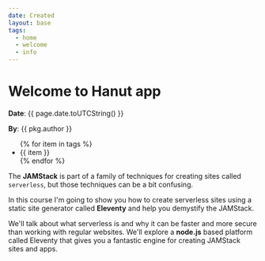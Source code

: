 ```yaml
---
date: Created
layout: base
tags:
  - home
  - welcome
  - info
---
```


# Welcome to Hanut app

**Date**: {{ page.date.toUTCString() }}

**By**: {{ pkg.author }}

<ul>
  {% for item in tags %}
  <li>{{ item }}</li>
  {% endfor %}
</ul>

The **JAMStack** is part of a family of techniques for creating sites called `serverless`, but those techniques can be a bit confusing.

In this course I'm going to show you how to create serverless sites using a static site generator called **Eleventy** and help you demystify the JAMStack.

We'll talk about what serverless is and why it can be faster and more secure than working with regular websites. We'll explore a **node.js** based platform called Eleventy that gives you a fantastic engine for creating JAMStack sites and apps.